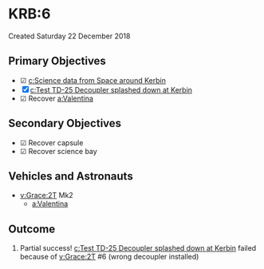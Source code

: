 # KRB:6
Created Saturday 22 December 2018

Primary Objectives
------------------

* ☑ [c:Science data from Space around Kerbin](../../c/Science_data_from_Space_around_Kerbin.markdown)
* ☒ [c:Test TD-25 Decoupler splashed down at Kerbin](../../c/Test_TD-25_Decoupler_splashed_down_at_Kerbin.markdown)
* ☑ Recover [a:Valentina](../../a/Valentina.markdown)


Secondary Objectives
--------------------

* ☑ Recover capsule
* ☑ Recover science bay


Vehicles and Astronauts
-----------------------

* [v:Grace:2T](../../v/Grace/2T.markdown) Mk2
	* [a:Valentina](../../a/Valentina.markdown)


Outcome
-------

1. Partial success! [c:Test TD-25 Decoupler splashed down at Kerbin](../../c/Test_TD-25_Decoupler_splashed_down_at_Kerbin.markdown) failed because of [v:Grace:2T](../../v/Grace/2T.markdown) #6 (wrong decoupler installed)


